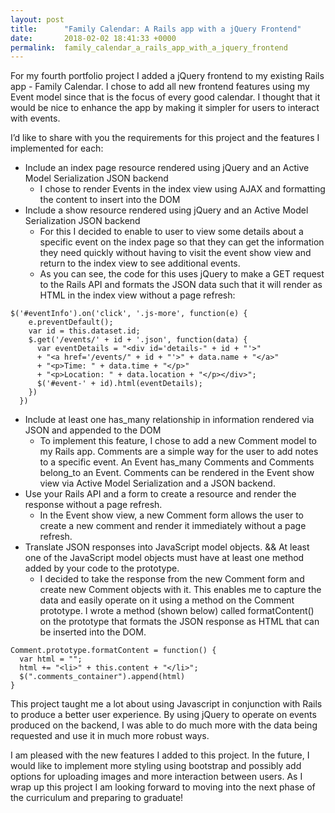 ```yaml
---
layout: post
title:      "Family Calendar: A Rails app with a jQuery Frontend"
date:       2018-02-02 18:41:33 +0000
permalink:  family_calendar_a_rails_app_with_a_jquery_frontend
---
```



For my fourth portfolio project I added a jQuery frontend to my existing Rails app - Family Calendar. I chose to add all new frontend features using my Event model since that is the focus of every good calendar. I thought that it would be nice to enhance the app by making it simpler for users to interact with events. 

I’d like to share with you the requirements for this project and the features I implemented for each: 

* Include an index page resource rendered using jQuery and an Active Model Serialization JSON backend
   * I chose to render Events in the index view using AJAX and formatting the content to insert into the DOM
* Include a show resource rendered using jQuery and an Active Model Serialization JSON backend
   * For this I decided to enable to user to view some details about a specific event on the index page so that they can get the information they need quickly without having to visit the event show view and return to the index view to see additional events.
   * As you can see, the code for this uses jQuery to make a GET request to the Rails API and formats the JSON data such that it will render as HTML in the index view without a page refresh:

```
$('#eventInfo').on('click', '.js-more', function(e) {
    e.preventDefault();
    var id = this.dataset.id;
    $.get('/events/' + id + '.json', function(data) {
      var eventDetails = "<div id='details-" + id + "'>"
      + "<a href='/events/" + id + "'>" + data.name + "</a>"
      + "<p>Time: " + data.time + "</p>" 
      + "<p>Location: " + data.location + "</p></div>";
      $('#event-' + id).html(eventDetails);
    })
  })

```



* Include at least one has_many relationship in information rendered via JSON and appended to the DOM
   * To implement this feature, I chose to add a new Comment model to my Rails app. Comments are a simple way for the user to add notes to a specific event. An Event has_many Comments and Comments belong_to an Event. Comments can be rendered in the Event show view via Active Model Serialization and a JSON backend.
* Use your Rails API and a form to create a resource and render the response without a page refresh.
   * In the Event show view, a new Comment form allows the user to create a new comment and render it immediately without a page refresh. 
* Translate JSON responses into JavaScript model objects. && At least one of the JavaScript model objects must have at least one method added by your code to the prototype.
   * I decided to take the response from the new Comment form and create new Comment objects with it. This enables me to capture the data and easily operate on it using a method on the Comment prototype. I wrote a method (shown below) called formatContent() on the prototype that formats the JSON response as HTML that can be inserted into the DOM.

```
Comment.prototype.formatContent = function() {
  var html = "";
  html += "<li>" + this.content + "</li>";
  $(".comments_container").append(html)
}
```


This project taught me a lot about using Javascript in conjunction with Rails to produce a better user experience. By using jQuery to operate on events produced on the backend, I was able to do much more with the data being requested and use it in much more robust ways. 

I am pleased with the new features I added to this project. In the future, I would like to implement more styling using bootstrap and possibly add options for uploading images and more interaction between users. As I wrap up this project I am looking forward to moving into the next phase of the curriculum and preparing to graduate!


